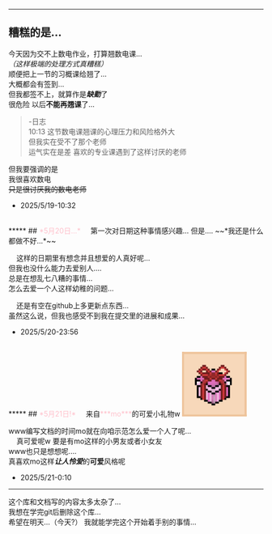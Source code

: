 ****
## 糟糕的是...
今天因为交不上数电作业，打算翘数电课...   
*（这样极端的处理方式真糟糕）*  
顺便把上一节的习概课给翘了...  
大概都会有签到...  
但我都签不上，就算作是***缺勤***了  
很危险 以后**不能再翘课**了...

>-日志  
>  10:13 这节数电课翘课的心理压力和风险格外大  
>但我实在受不了那个老师  
>运气实在是差 喜欢的专业课遇到了这样讨厌的老师

但我要强调的是  
我很喜欢数电  
~~只是很讨厌我的数电老师~~  
- 2025/5/19-10:32  
<br>
*****
## <span style="color:pink">*5月20日...*</span>   
&nbsp;&nbsp;&nbsp;&nbsp;第一次对日期这种事情感兴趣...   
但是....   
~~*我还是什么都做不好...*~~

&nbsp;&nbsp;&nbsp;&nbsp;这样的日期里有想念并且想爱的人真好呢...   
但我也没什么能力去爱别人....   
总是在想乱七八糟的事情...   
怎么去爱一个人这样幼稚的问题... 

&nbsp;&nbsp;&nbsp;&nbsp;还是有空在github上多更新点东西...   
虽然这么说，但我也感受不到我在提交里的进展和成果...
- 2025/5/20-23:56
<br>
*****
## <span style="color:pink">*5月21日!*</span>   
&nbsp;&nbsp;&nbsp;&nbsp;来自<span style="color:pink">***mo***</span>的可爱小礼物w

<img src="gift.png" style="width:128px">

www编写文档的时间mo就在向咱示范怎么爱一个人了呢...  
&nbsp;&nbsp;&nbsp;&nbsp;真可爱呢w 要是有mo这样的小男友或者小女友    
www也只是想想呢....    
真喜欢mo这样***让人怜爱***的**可爱**风格呢
- 2025/5/21-0:10
****
这个库和文档写的内容太多太杂了...   
我想在学完git后删除这个库...   
希望在明天...（今天?）
我就能学完这个开始着手别的事情...

